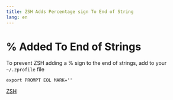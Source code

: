 ```yaml
---
title: ZSH Adds Percentage sign To End of String
lang: en
---
```


# % Added To End of Strings

To prevent ZSH adding a % sign to the end of strings, add to your `~/.zprofile` file

`export PROMPT EOL MARK=''`

[ZSH](ZSH.md)
